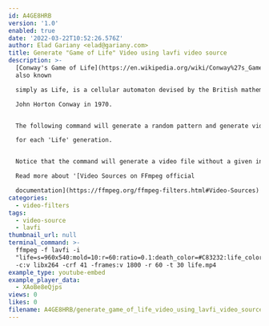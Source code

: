 ```yaml
---
id: A4GE8HRB
version: '1.0'
enabled: true
date: '2022-03-22T10:52:26.576Z'
author: Elad Gariany <elad@gariany.com>
title: Generate "Game of Life" Video using lavfi video source
description: >-
  [Conway's Game of Life](https://en.wikipedia.org/wiki/Conway%27s_Game_of_Life),
  also known

  simply as Life, is a cellular automaton devised by the British mathematician

  John Horton Conway in 1970. 


  The following command will generate a random pattern and generate video frames

  for each 'Life' generation.


  Notice that the command will generate a video file without a given input file.

  Read more about '[Video Sources on FFmpeg official

  documentation](https://ffmpeg.org/ffmpeg-filters.html#Video-Sources)'
categories:
  - video-filters
tags:
  - video-source
  - lavfi
thumbnail_url: null
terminal_command: >-
  ffmpeg -f lavfi -i
  "life=s=960x540:mold=10:r=60:ratio=0.1:death_color=#C83232:life_color=#00ff00,scale=960:540:flags=16"
  -c:v libx264 -crf 41 -frames:v 1800 -r 60 -t 30 life.mp4
example_type: youtube-embed
example_player_data:
  - XAoBe8eQjps
views: 0
likes: 0
filename: A4GE8HRB/generate_game_of_life_video_using_lavfi_video_source.md
---
```

